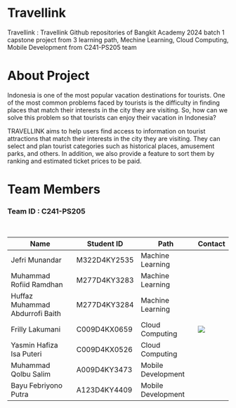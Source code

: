 # Travellink
Travellink : Travellink Github repositories of Bangkit Academy 2024 batch 1 capstone project from 3 learning path, Mechine Learning, Cloud Computing, Mobile Development from C241-PS205 team
# About Project
Indonesia is one of the most popular vacation destinations for tourists. One of the most common problems faced by tourists is the difficulty in finding places that match their interests in the city they are visiting. So, how can we solve this problem so that tourists can enjoy their vacation in Indonesia?

TRAVELLINK aims to help users find access to information on tourist attractions that match their interests in the city they are visiting. They can select and plan tourist categories such as historical places, amusement parks, and others. In addition, we also provide a feature to sort them by ranking and estimated ticket prices to be paid.

# Team Members 
### Team ID : C241-PS205

<br>

| Name                                     | Student ID     | Path                | Contact    |
| -----------------------------------------| ---------------| ------------------- |------------|
| Jefri Munandar                           | M322D4KY2535   | Machine Learning    |            |
| Muhammad Rofiid Ramdhan                  | M277D4KY3283   | Machine Learning    |            |
| Huffaz Muhammad Abdurrofi Baith          | M277D4KY3284   | Machine Learning    |            |
| Frilly Lakumani                          | C009D4KX0659   | Cloud Computing     | <a href="https://github.com/frillyl"><img src="https://cdn.prod.website-files.com/6100d0111a4ed76bc1b9fd54/62a1ac70484ab90ae870152b_github%204.png" /></a>           |
| Yasmin Hafiza Isa Puteri                 | C009D4KX0526   | Cloud Computing     |            |
| Muhammad Qolbu Salim                     | A009D4KY3473   | Mobile Development  |            |
| Bayu Febriyono Putra                     | A123D4KY4409   | Mobile Development  |            |


<br>

